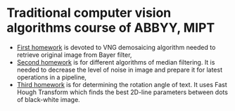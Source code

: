 # Traditional computer vision algorithms course of ABBYY, MIPT
- [First homework](https://github.com/Khaymon/cv_course_2022/tree/master/homework1) is devoted to VNG demosaicing algorithm needed to retrieve original image from
Bayer filter,
- [Second homework](https://github.com/Khaymon/cv_course_2022/tree/master/homework2) is for different algorithms of median filtering. It is needed to decrease the level
of noise in image and prepare it for latest operations in a pipeline,
- [Third homework](https://github.com/Khaymon/cv_course_2022/tree/master/homework3) is for determining the rotation angle of text. It uses Fast Hough Transform which finds the best 2D-line parameters between dots of black-white image.
